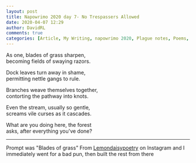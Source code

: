 ```yaml
---  
layout: post  
title: Napowrimo 2020 day 7- No Trespassers Allowed  
date: 2020-04-07 12:29  
author: DavidRL  
comments: true  
categories: [Article, My Writing, napowrimo 2020, Plague notes, Poems, Poetry]  
---  
```

As one, blades of grass sharpen,  
becoming fields of swaying razors.  
  
Dock leaves turn away in shame,  
permitting nettle gangs to rule.  
  
Branches weave themselves together,  
contorting the pathway into knots.  
  
Even the stream, usually so gentle,  
screams vile curses as it cascades.  
  
What are you doing here, the forest  
asks, after everything you've done?  
  
***  
  
Prompt was "Blades of grass" From <a href="https://www.instagram.com/lemondaisypoetry/">Lemondaisypoetry</a> on Instagram and I immediately went for a bad pun, then built the rest from there  
  